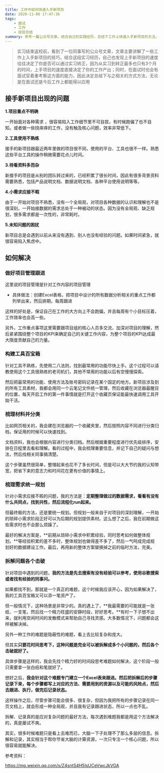 ```yaml
---
title: 工作中如何快速入手新项目
date: 2020-11-06 17:47:36
tags:
	- 面试
	- 工作
	- 经验总结
summary: 参考一篇公众号文章，结合自己的实践经历，总结下工作上快速入手新项目的方法，希望能在面试或今后工作上得以受用
---
```


> 实习结束返校前，看到了一位同事写的公众号文章，文章主要讲解了一些工作上入手新项目的技巧，结合这段实习经历，自己也发现上手新项目的速度往往决定了你是否可以通过实习转正，因为从实习到转正最多也只有3个月的时间，上手项目的速度直接决定了你的工作产出；同时，在面试时也会有面试官着重考察这方面的能力，因此决定总结下与之相关的方式方法，无论是在面试还是今后工作上都能得以应用

## 接手新项目出现的问题

**1.项目重点不明确**

一开始面对各种需求 ，很容易陷入工作细节里不可自拔，有时候跑偏了也不自知。或者做一些挠痒痒的工作，没有触及核心问题，效率非常低下。

**2.工具使用不熟练**

接手的新项目跟最近两年里做的项目很不同，使用的平台、工具也很不一样。熟悉这些平台工具的操作稍微需要花点儿时间。

**3.待看资料多而杂**

新接手的项目是从别的团队转过来的，已经积累了很长时间，因此有很多背景资料需要熟悉，包括产品说明文档、数据说明文档、各种平台使用说明等等。

**4.小需求应接不暇**

由于一开始对项目不熟悉，没有一个全局观，对项目各种数据的认识和理解也不是很深刻，一开始接数据的需求总处于一种被动的状态。因为没有全局观、缺乏规划，很多需求都是一次性的，非常耗时。

**5.未知问题的困扰**

新项目总是会遇到以前从来没有遇到、别人也没有经验的问题。如果时间紧急，就很容易陷入焦虑中。

## 如何解决

### 做好项目管理跟进

这里说的项目管理是针对工作内容的项目管理

- 具体做法：创建Excel表格，把项目中设计的所有数据分析相关的重点工作都列举出来，然后排期，每周跟进

这样的好处是，保证自己在工作的大方向上不会跑偏，并且每周有个小目标压着，工作效率也会高一些。

另外，工作重点事项这里需要跟项目组的核心人员多交流，加深对项目的理解，然后紧紧围绕整个项目的KPI来确定自己的关键工作内容，为整个项目的KPI达成最大限度贡献自己的力量。

### 构建工具百宝箱

针对工具不熟练，先使用二八法则，找到最常用的功能尽快上手。这个过程可以请教使用这个工具很熟练的老司机们，其他不常用的功能以后有空慢慢探索。

然后把最常用的功能、使用方法及账号密码记录在某个固定的地方。新项目涉及到的所有工具素材，我都会用同一个云笔记文件统一管理，然后收藏在浏览器最醒目的位置，每天开启工作的第一件事情就是打开这个收藏页保证能最快速调用工具开始干活。

### 梳理材料并分类

比如网页相关的，我会建在浏览器的一个收藏夹里，然后按照内容不同进行分类归档，保证用的时候可以快速找到。

文档资料，我也会根据内容进行分类归档。然后根据重要程度进行优先级排序，安排在日程里去看和理解。看的过程中，我会梳理重要信息，并记下自己的疑问与想法，然后找相关同事搞清楚。

这个步骤虽然很简单，整理起来也花不了多长时间，但是可以大大节约我的认知带宽，把省下来的意志力和时间花在更有价值的事情上。

### 梳理需求统一规划

针对小需求应接不暇的问题，我的方法是：**定期整理做过的数据需求，看看有没有什么共同点，找到共性，然后流程化run起来。**

但最终极的方法，还是要统一规划。但规划一般来自于对项目的深刻理解，一开始的琐碎小需求阶段正好可以为后期的规划提供素材。这么想了之后，我在前期做这些需求时也不会那么烦躁了。

最好的解决方案是，**前期从琐碎小需求中积累经验，同时思考如何做整体规划。**等经验积累的差不多时，整体规划也做得差不多了，然后一气呵成完成规划好的数据建设工作。最后，再用新的整体方案替换掉之前的临时方法，完美。

### 拆解问题各个击破

针对项目中遇到的问题，**我的方法是先去搜索有没有经验可以参考，使用谷歌搜索或者找有经验的同事问。**

如果都找不到，那就是一个真正的难题，这个时候我应该开心，因为如果解决了，我的工具百宝箱又可以添一笔资产了。

但一般情况下，这种场景是非常少的。真的遇上了，**我最需要的可能就是一张纸、一支笔，然后找一个精力旺盛的安静时段，好好思考。**有时一下子想不出来，就利用空闲时间的发散模式来帮助自己寻找灵感。大多数情况下，问题都会这样被解决掉。

另外一种工作的难题是隐蔽性的难题，看上去比较复杂和庞大。

但其实**只要花时间思考下，这种问题是完全可以被拆解成多个小问题的，然后各个击破就好了。**

具体步骤是这样的，我会先找个精力好的时间段思考难题如何解决，这个阶段一般只需要拿一张白纸和笔就好了。

想好之后，**我会针对这个难题专门建立一个Excel表来跟进。然后把拆解后的步骤记录下来，每个步骤都写上对应的方法、需要用到的资源以及可能的风险点，然后去跟进、执行，做完后记录状态。**

这样操作之后，尽管步骤可能会很多、很复杂，但因为我把所有的步骤记录在同一页文档上，就会形成一种全局观，并且我有记录跟进状态，所以一点也不乱。

拆解、记录真的是应对复杂问题的最好方法，每次遇到难题我都是用这个方法解决的，真是屡试不爽。

其实，很多时候难题只是看上去难而已，大脑一下子处理不了那么多层的信息。拆解和记录，其实相当于帮你节省大脑的计算资源，一次只专注一个核心问题，所以很容易就能解决。



参考资料：

https://mp.weixin.qq.com/s/Z4sntS4H5IsUCeVwcJkVGA